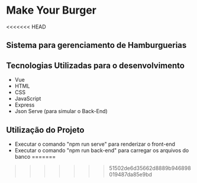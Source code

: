 # Make Your Burger

<<<<<<< HEAD
## Sistema para gerenciamento de Hamburguerias


## Tecnologias Utilizadas para o desenvolvimento

* Vue
* HTML
* CSS
* JavaScript
* Express
* Json Serve (para simular o Back-End)


## Utilização do Projeto

* Executar o comando "npm run serve" para renderizar o front-end
* Executar o comando "npm run back-end" para carregar os arquivos do banco
=======

>>>>>>> 51502de6d35662d8889b946898019487da85e9bd
